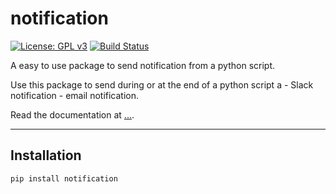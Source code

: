 # notification
[![License: GPL v3](https://img.shields.io/badge/License-GPL%20v3-blue.svg)](http://www.gnu.org/licenses/gpl-3.0)
[![Build Status](https://travis-ci.org/GRAAL-Research/poutyne.svg?branch=master)](https://travis-ci.com/davebulaval/notification)

A easy to use package to send notification from a python script.

Use this package to send during or at the end of a python script a
    - Slack notification
    - email notification.
    
Read the documentation at [...](...).

---------

## Installation

```shell script
pip install notification
```

